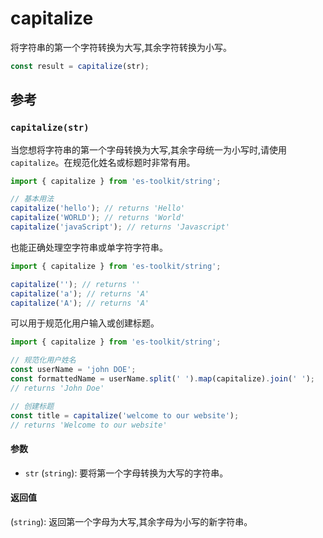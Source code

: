 # capitalize

将字符串的第一个字符转换为大写,其余字符转换为小写。

```typescript
const result = capitalize(str);
```

## 参考

### `capitalize(str)`

当您想将字符串的第一个字母转换为大写,其余字母统一为小写时,请使用 `capitalize`。在规范化姓名或标题时非常有用。

```typescript
import { capitalize } from 'es-toolkit/string';

// 基本用法
capitalize('hello'); // returns 'Hello'
capitalize('WORLD'); // returns 'World'
capitalize('javaScript'); // returns 'Javascript'
```

也能正确处理空字符串或单字符字符串。

```typescript
import { capitalize } from 'es-toolkit/string';

capitalize(''); // returns ''
capitalize('a'); // returns 'A'
capitalize('A'); // returns 'A'
```

可以用于规范化用户输入或创建标题。

```typescript
import { capitalize } from 'es-toolkit/string';

// 规范化用户姓名
const userName = 'john DOE';
const formattedName = userName.split(' ').map(capitalize).join(' ');
// returns 'John Doe'

// 创建标题
const title = capitalize('welcome to our website');
// returns 'Welcome to our website'
```

#### 参数

- `str` (`string`): 要将第一个字母转换为大写的字符串。

#### 返回值

(`string`): 返回第一个字母为大写,其余字母为小写的新字符串。
